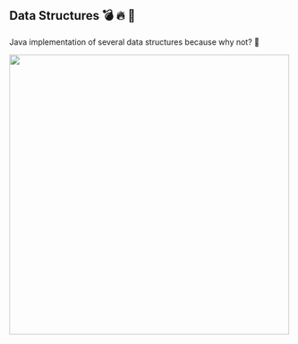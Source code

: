 ## Data Structures 💣 🔥 🚀
Java implementation of several data structures because why not? 🤘

<img src="http://treasure.diylol.com/uploads/post/image/397244/resized_philosoraptor-meme-generator-algorithms-and-data-structures-dafaaaqqqqqqq-bc310a.jpg" width=500 height=500>
